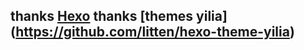 ## thanks [Hexo](https://github.com/hexojs/hexo) thanks [themes yilia] (https://github.com/litten/hexo-theme-yilia)
